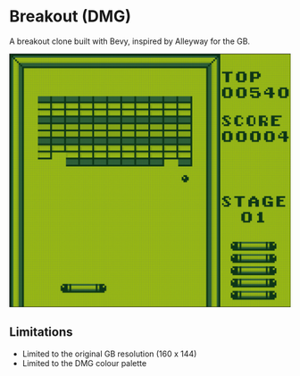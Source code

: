 # Breakout (DMG)

A breakout clone built with Bevy, inspired by Alleyway for the GB.

![mockup](aseprite/mockup.png)

## Limitations

- Limited to the original GB resolution (160 x 144)
- Limited to the DMG colour palette 
